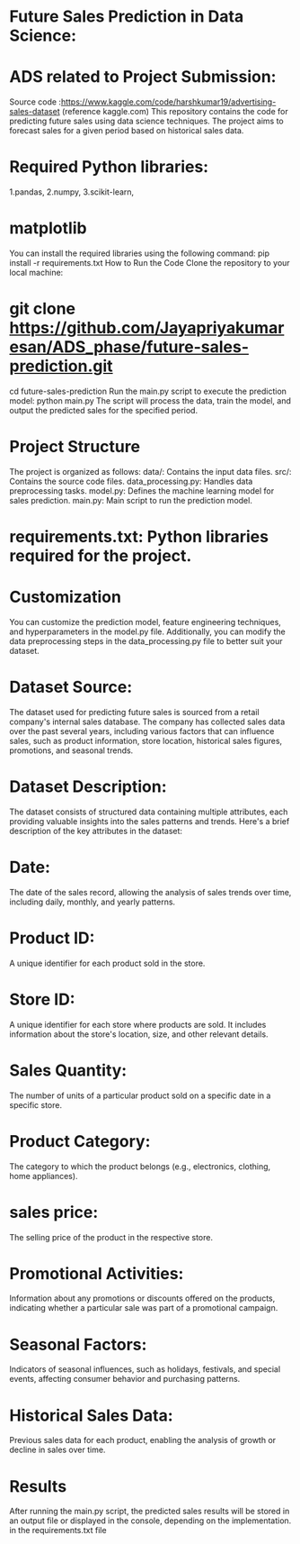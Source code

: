 # Future Sales Prediction in Data Science:
 # ADS  related to Project Submission:
Source code :https://www.kaggle.com/code/harshkumar19/advertising-sales-dataset (reference kaggle.com)
This repository contains the code for predicting future sales using data science techniques. The project aims to forecast sales for a given period based on historical sales data.
# Required Python libraries: 
1.pandas,
2.numpy, 
3.scikit-learn,
# matplotlib
You can install the required libraries using the following command:
 pip install -r requirements.txt
How to Run the Code
Clone the repository to your local machine:
# git clone https://github.com/Jayapriyakumaresan/ADS_phase/future-sales-prediction.git
cd future-sales-prediction
Run the main.py script to execute the prediction model:
  python main.py
The script will process the data, train the model, and output the predicted sales for the specified period.
# Project Structure
The project is organized as follows:
  data/: Contains the input data files.
  src/: Contains the source code files.
  data_processing.py: Handles data preprocessing tasks.
  model.py: Defines the machine learning model for sales prediction.
  main.py: Main script to run the prediction model.
# requirements.txt:  Python libraries required for the project.
# Customization
   You can customize the prediction model, feature engineering techniques, and hyperparameters in the model.py file. Additionally, you can modify the data preprocessing steps in the data_processing.py file to better suit your dataset.
# Dataset Source:
The dataset used for predicting future sales is sourced from a retail company's internal sales database. The company has collected sales data over the past several years, including various factors that can influence sales, such as product information, store location, historical sales figures, promotions, and seasonal trends.
# Dataset Description:
The dataset consists of structured data containing multiple attributes, each providing valuable insights into the sales patterns and trends. Here's a brief description of the key attributes in the dataset:
# Date:
   The date of the sales record, allowing the analysis of sales trends over time, including daily, monthly, and yearly patterns.
# Product ID:
   A unique identifier for each product sold in the store.
# Store ID:
   A unique identifier for each store where products are sold. It includes information about the store's location, size, and other relevant details.
# Sales Quantity:
  The number of units of a particular product sold on a specific date in a specific store.
# Product Category:
  The category to which the product belongs (e.g., electronics, clothing, home appliances).
# sales price:
  The selling price of the product in the respective store.
# Promotional Activities:
  Information about any promotions or discounts offered on the products, indicating whether a particular sale was part of a promotional campaign.
# Seasonal Factors:
  Indicators of seasonal influences, such as holidays, festivals, and special events, affecting consumer behavior and purchasing patterns.
# Historical Sales Data:
  Previous sales data for each product, enabling the analysis of growth or decline in sales over time.
# Results
   After running the main.py script, the predicted sales results will be stored in an output file or displayed in the console, depending on the implementation. 
in the requirements.txt file
